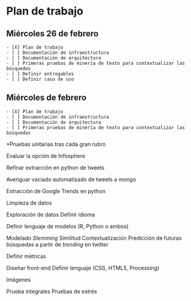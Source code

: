 Plan de trabajo
=================================

Miércoles 26 de febrero
----------------------------------------------

~~~
- [X] Plan de trabajo
- [ ] Documentación de infraestructura
- [ ] Documentación de arquitectura
- [ ] Primeras pruebas de minería de texto para contextualizar las búsquedas
- [ ] Definir entregables
- [ ] Definir caso de uso
~~~

Miércoles  de febrero
----------------------------------------------

~~~
- [X] Plan de trabajo
- [ ] Documentación de infraestructura
- [ ] Documentación de arquitectura
- [ ] Primeras pruebas de minería de texto para contextualizar las búsquedas
~~~

*Pruebas unitarias tras cada gran rubro

Evaluar la opción de Infosphere

Refinar extracción en python de tweets

Averiguar vaciado automatizado de tweets a mongo

Extracción de Google Trends en python

Limpieza de datos

Exploración de datos
  Definir idioma

Definir lenguaje de modelos (R, Python o ambos)

Modelado
  *Stemming*
  Similitud
  Contextualización
  Predicción de futuras búsquedas a partir de *trending* en twitter

Definir métricas


Diseñar front-end
  Definir lenguaje (CSS, HTML5, Processing)
  
Imágenes 

Prueba integrales
Pruebas de estrés




